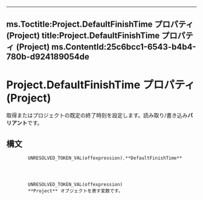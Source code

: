 

---
ms.Toctitle:Project.DefaultFinishTime プロパティ (Project)
title:Project.DefaultFinishTime プロパティ (Project)
ms.ContentId:25c6bcc1-6543-b4b4-780b-d924189054de
---
# Project.DefaultFinishTime プロパティ (Project)




取得またはプロジェクトの既定の終了時刻を設定します。読み取り/書き込み**バリアント**です。

## 構文

            UNRESOLVED_TOKEN_VAL(offexpression).**DefaultFinishTime**




            UNRESOLVED_TOKEN_VAL(offexpression)
            **Project** オブジェクトを表す変数です。




